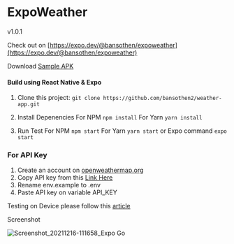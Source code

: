 # ExpoWeather
v1.0.1

Check out on [https://expo.dev/@bansothen/expoweather](https://expo.dev/@bansothen/expoweather)

Download [Sample APK](https://exp-shell-app-assets.s3.us-west-1.amazonaws.com/android/%40bansothen/expoweather-268e2a9a093d4ba0b28d6a779b2f335b-signed.apk)

#### Build using React Native & Expo

1. Clone this project:
```git clone https://github.com/bansothen2/weather-app.git```

2. Install Depenencies
For NPM
```npm install```
For Yarn
```yarn install```

3. Run Test
For NPM
```npm start```
For Yarn
```yarn start```
or Expo command
```expo start```

### For API Key
1. Create an account on [openweathermap.org](https://home.openweathermap.org/users/sign_up)
2. Copy API key from this [Link Here](https://home.openweathermap.org/api_keys)
3. Rename env.example to .env
4. Paste API key on variable API_KEY

Testing on Device please follow this [article](https://medium.com/@webcore1/how-run-expo-for-react-native-on-your-ios-device-and-first-impressions-49882c38763d)

Screenshot

![Screenshot_20211216-111658_Expo Go](https://user-images.githubusercontent.com/67461012/146307598-df00b3a5-1656-4469-b2c6-d88cb94f2d80.jpg)
